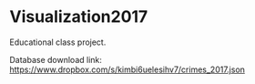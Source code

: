 # Visualization2017
Educational class project.

Database download link: https://www.dropbox.com/s/kimbi6uelesihv7/crimes_2017.json
